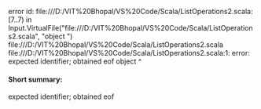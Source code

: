error id: file:///D:/VIT%20Bhopal/VS%20Code/Scala/ListOperations2.scala:[7..7) in Input.VirtualFile("file:///D:/VIT%20Bhopal/VS%20Code/Scala/ListOperations2.scala", "object ")
file:///D:/VIT%20Bhopal/VS%20Code/Scala/ListOperations2.scala
file:///D:/VIT%20Bhopal/VS%20Code/Scala/ListOperations2.scala:1: error: expected identifier; obtained eof
object 
       ^
#### Short summary: 

expected identifier; obtained eof